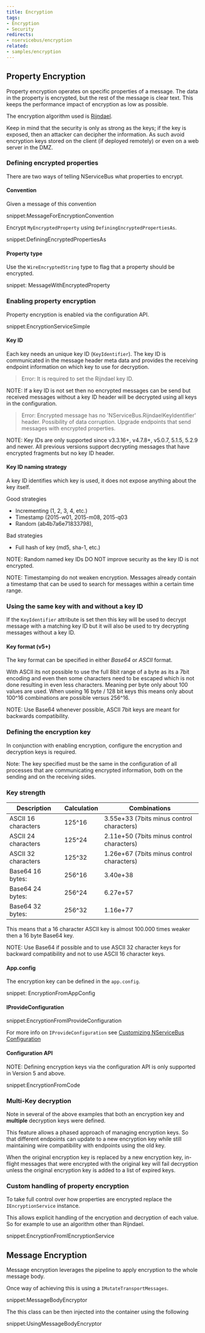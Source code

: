 ```yaml
---
title: Encryption
tags:
- Encryption
- Security
redirects:
- nservicebus/encryption
related:
- samples/encryption
---
```



## Property Encryption

Property encryption operates on specific properties of a message. The data in the property is encrypted, but the rest of the message is clear text. This keeps the performance impact of encryption as low as possible.

The encryption algorithm used is [Rijndael](https://msdn.microsoft.com/en-us/library/system.security.cryptography.rijndael.aspx).

Keep in mind that the security is only as strong as the keys; if the key is exposed, then an attacker can decipher the information. As such avoid encryption keys stored on the client (if deployed remotely) or even on a web server in the DMZ.


### Defining encrypted properties

There are two ways of telling NServiceBus what properties to encrypt.


#### Convention

Given a message of this convention

snippet:MessageForEncryptionConvention

Encrypt `MyEncryptedProperty` using `DefiningEncryptedPropertiesAs`.

snippet:DefiningEncryptedPropertiesAs


#### Property type

Use the `WireEncryptedString` type to flag that a property should be encrypted.

snippet: MessageWithEncryptedProperty


### Enabling property encryption

Property encryption is enabled via the configuration API.

snippet:EncryptionServiceSimple


#### Key ID

Each key needs an unique key ID (`KeyIdentifier`). The key ID is communicated in the message header meta data and provides the receiving endpoint information on which key to use for decryption.

> Error: It is required to set the Rijndael key ID.

NOTE: If a key ID is not set then no encrypted messages can be send but received messages without a key ID header will be decrypted using all keys in the configuration.

> Error: Encrypted message has no 'NServiceBus.RijndaelKeyIdentifier' header. Possibility of data corruption. Upgrade endpoints that send messages with encrypted properties.

NOTE: Key IDs are only supported since v3.3.16+, v4.7.8+, v5.0.7, 5.1.5, 5.2.9 and newer. All previous versions support decrypting messages that have encrypted fragments but no key ID header.


#### Key ID naming strategy

A key ID identifies which key is used, it does not expose anything about the key itself.

Good strategies

 * Incrementing (1, 2, 3, 4, etc.)
 * Timestamp (2015-w01, 2015-m08, 2015-q03
 * Random (ab4b7a6e71833798),

Bad strategies

 * Full hash of key (md5, sha-1, etc.)


NOTE: Random named key IDs DO NOT improve security as the key ID is not encrypted.

NOTE: Timestamping do not weaken encryption. Messages already contain a timestamp that can be used to search for messages within a certain time range.


### Using the same key with and without a key ID

If the `KeyIdentifier` attribute is set then this key will be used to decrypt message with a matching key ID but it will also be used to try decrypting messages without a key ID.


#### Key format (v5+)

The key format can be specified in either *Base64* or *ASCII* format.

With ASCII its not possible to use the full 8bit range of a byte as its a 7bit encoding and even then some characters need to be escaped which is not done resulting in even less characters. Meaning per byte only about 100 values are used. When useing 16 byte / 128 bit keys this means only about 100^16 combinations are possible versus 256^16.

NOTE: Use Base64 whenever possible, ASCII 7bit keys are meant for backwards compatibility.


### Defining the encryption key

In conjunction with enabling encryption, configure the encryption and decryption keys is required.

Note: The key specified must be the same in the configuration of all processes that are communicating encrypted information, both on the sending and on the receiving sides.


### Key strength

Description        | Calculation| Combinations
-------------------|------------|-------
ASCII 16 characters| 125^16     |  3.55e+33 (7bits minus control characters)
ASCII 24 characters| 125^24     |  2.11e+50 (7bits minus control characters)
ASCII 32 characters| 125^32     |  1.26e+67 (7bits minus control characters)
Base64 16 bytes:   | 256^16     |  3.40e+38
Base64 24 bytes:   | 256^24     |  6.27e+57
Base64 32 bytes:   | 256^32     |  1.16e+77


This means that a 16 character ASCII key is almost 100.000 times weaker then a 16 byte Base64 key.

NOTE: Use Base64 if possible and to use ASCII 32 character keys for backward compatibility and not to use ASCII 16 character keys.


#### App.config

The encryption key can be defined in the `app.config`.

snippet: EncryptionFromAppConfig


#### IProvideConfiguration

snippet:EncryptionFromIProvideConfiguration

For more info on `IProvideConfiguration` see [Customizing NServiceBus Configuration](/nservicebus/hosting/custom-configuration-providers.md)


#### Configuration API

NOTE: Defining encryption keys via the configuration API is only supported in Version 5 and above.

snippet:EncryptionFromCode


### Multi-Key decryption

Note in several of the above examples that both an encryption key and **multiple** decryption keys were defined.

This feature allows a phased approach of managing encryption keys. So that different endpoints can update to a new encryption key while still maintaining wire compatibility with endpoints using the old key.

When the original encryption key is replaced by a new encryption key, in-flight messages that were encrypted with the original key will fail decryption unless the original encryption key is added to a list of expired keys.


### Custom handling of property encryption

To take full control over how properties are encrypted replace the `IEncryptionService` instance.

This allows explicit handling of the encryption and decryption of each value. So for example to use an algorithm other than Rijndael.

snippet:EncryptionFromIEncryptionService


## Message Encryption

Message encryption leverages the pipeline to apply encryption to the whole message body.

Once way of achieving this is using a `IMutateTransportMessages`.

snippet:MessageBodyEncryptor

The this class can be then injected into the container using the following

snippet:UsingMessageBodyEncryptor